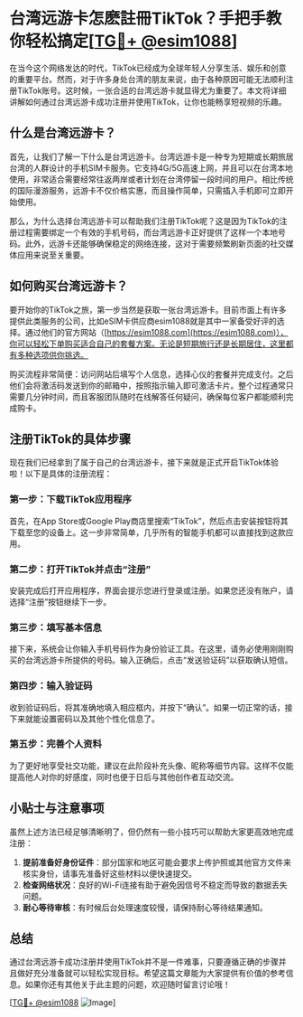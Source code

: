 # 台湾远游卡怎麽註冊TikTok？手把手教你轻松搞定[[TG💪+ @esim1088](https://t.me/s/esim1088)]

在当今这个网络发达的时代，TikTok已经成为全球年轻人分享生活、娱乐和创意的重要平台。然而，对于许多身处台湾的朋友来说，由于各种原因可能无法顺利注册TikTok账号。这时候，一张合适的台湾远游卡就显得尤为重要了。本文将详细讲解如何通过台湾远游卡成功注册并使用TikTok，让你也能畅享短视频的乐趣。

## 什么是台湾远游卡？

首先，让我们了解一下什么是台湾远游卡。台湾远游卡是一种专为短期或长期旅居台湾的人群设计的手机SIM卡服务。它支持4G/5G高速上网，并且可以在台湾本地使用，非常适合需要经常往返两岸或者计划在台湾停留一段时间的用户。相比传统的国际漫游服务，远游卡不仅价格实惠，而且操作简单，只需插入手机即可立即开始使用。

那么，为什么选择台湾远游卡可以帮助我们注册TikTok呢？这是因为TikTok的注册过程需要绑定一个有效的手机号码，而台湾远游卡正好提供了这样一个本地号码。此外，远游卡还能够确保稳定的网络连接，这对于需要频繁刷新页面的社交媒体应用来说至关重要。

## 如何购买台湾远游卡？

要开始你的TikTok之旅，第一步当然是获取一张台湾远游卡。目前市面上有许多提供此类服务的公司，比如eSIM卡供应商esim1088就是其中一家备受好评的选择。通过他们的官方网站（[https://esim1088.com](https://esim1088.com)），你可以轻松下单购买适合自己的套餐方案。无论是短期旅行还是长期居住，这里都有多种选项供你挑选。

购买流程非常简便：访问网站后填写个人信息，选择心仪的套餐并完成支付。之后他们会将激活码发送到你的邮箱中，按照指示输入即可激活卡片。整个过程通常只需要几分钟时间，而且客服团队随时在线解答任何疑问，确保每位客户都能顺利完成购卡。

## 注册TikTok的具体步骤

现在我们已经拿到了属于自己的台湾远游卡，接下来就是正式开启TikTok体验啦！以下是具体的注册流程：

### 第一步：下载TikTok应用程序
首先，在App Store或Google Play商店里搜索“TikTok”，然后点击安装按钮将其下载至您的设备上。这一步非常简单，几乎所有的智能手机都可以直接找到这款应用。

### 第二步：打开TikTok并点击“注册”
安装完成后打开应用程序，界面会提示您进行登录或注册。如果您还没有账户，请选择“注册”按钮继续下一步。

### 第三步：填写基本信息
接下来，系统会让你输入手机号码作为身份验证工具。在这里，请务必使用刚刚购买的台湾远游卡所提供的号码。输入正确后，点击“发送验证码”以获取确认短信。

### 第四步：输入验证码
收到验证码后，将其准确地填入相应框内，并按下“确认”。如果一切正常的话，接下来就能设置密码以及其他个性化信息了。

### 第五步：完善个人资料
为了更好地享受社交功能，建议在此阶段补充头像、昵称等细节内容。这样不仅能提高他人对你的好感度，同时也便于日后与其他创作者互动交流。

## 小贴士与注意事项

虽然上述方法已经足够清晰明了，但仍然有一些小技巧可以帮助大家更高效地完成注册：

1. **提前准备好身份证件**：部分国家和地区可能会要求上传护照或其他官方文件来核实身份，请事先准备好这些材料以便快速提交。
2. **检查网络状况**：良好的Wi-Fi连接有助于避免因信号不稳定而导致的数据丢失问题。
3. **耐心等待审核**：有时候后台处理速度较慢，请保持耐心等待结果通知。

## 总结

通过台湾远游卡成功注册并使用TikTok并不是一件难事，只要遵循正确的步骤并且做好充分准备就可以轻松实现目标。希望这篇文章能为大家提供有价值的参考信息。如果你还有其他关于此主题的问题，欢迎随时留言讨论哦！

[[TG💪+ @esim1088](https://t.me/s/esim1088) ![Image](https://i.postimg.cc/4NQfJmqS/Snipaste-2025-05-13-00-14-12.png)]